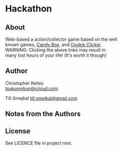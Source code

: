 Hackathon
==========

About
----------
Web-based a action/collector game based on the well<br/>
known games, [Candy Box], and [Cookie Clicker].<br/>
  WARNING: Clicking the above links may result in <br/>
  many lost hours of your life! (It's worth it though)

Author
--- 
Christopher Kelley<br/>
[tsukumokun@icloud.com]

Till Smejkal
[till.smejkal@gmail.com]

Notes from the Authors
---


License
----------
See LICENCE file in project root.

[tsukumokun@icloud.com]:(mailto:tsukumokun@icloud.com)

[till.smejkal@gmail.com]:(mailto:till.smejkal@gmail.com)

[Candy Box]:(http://candies.aniwey.net/)

[Cookie Clicker]:(http://orteil.dashnet.org/cookieclicker/)
